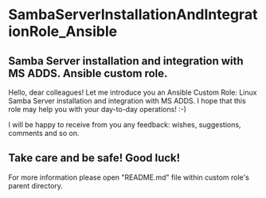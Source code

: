 # SambaServerInstallationAndIntegrationRole_Ansible
Samba Server installation and integration with MS ADDS. Ansible custom role.
---
Hello, dear colleagues! 
Let me introduce you an Ansible Custom Role: Linux Samba Server installation and integration with MS ADDS. 
I hope that this role may help you with your day-to-day operations! :-)

I will be happy to receive from you any feedback: wishes, suggestions, comments and so on.

Take care and be safe! Good luck!
---
For more information please open "README.md" file within custom role's parent directory. 
